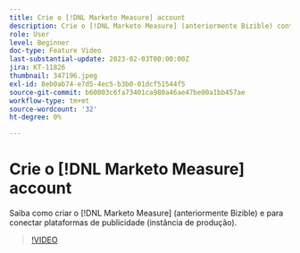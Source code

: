 ```yaml
---
title: Crie o [!DNL Marketo Measure] account
description: Crie o [!DNL Marketo Measure] (anteriormente Bizible) conta e conectar plataformas de anúncio (instância de produção).
role: User
level: Beginner
doc-type: Feature Video
last-substantial-update: 2023-02-03T00:00:00Z
jira: KT-11826
thumbnail: 347196.jpeg
exl-id: 8eb0ab74-e7d5-4ec5-b3b0-01dcf51544f5
source-git-commit: b60003c6fa73401ca980a46ae47be00a1bb457ae
workflow-type: tm+mt
source-wordcount: '32'
ht-degree: 0%

---
```


# Crie o [!DNL Marketo Measure] account

Saiba como criar o [!DNL Marketo Measure] (anteriormente Bizible) e para conectar plataformas de publicidade (instância de produção).

>[!VIDEO](https://video.tv.adobe.com/v/347196/?quality=12&learn=on)
